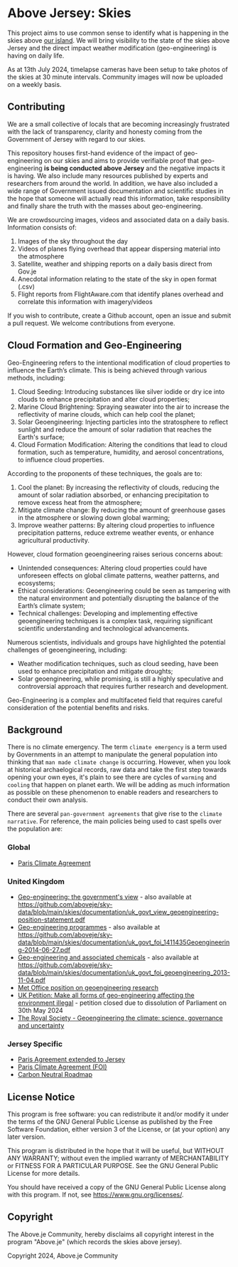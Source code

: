 # Above Jersey: Skies

This project aims to use common sense to identify what is happening in the skies above [our island](https://en.wikipedia.org/wiki/Jersey).
We will bring visibility to the state of the skies above Jersey and the direct impact weather modification (geo-engineering) is having on daily life.

As at 13th July 2024, timelapse cameras have been setup to take photos of the skies at 30 minute intervals. Community images will now be uploaded on a weekly basis.

## Contributing

We are a small collective of locals that are becoming increasingly frustrated with the lack of transparency, clarity and honesty coming from the Government of Jersey with regard to our skies.

This repository houses first-hand evidence of the impact of geo-engineering on our skies and aims to provide verifiable proof that geo-engineering **is being conducted above Jersey** and the negative impacts it is having. We also include many resources published by experts and researchers from around the world. In addition, we have also included a wide range of Government issued documentation and scientific studies in the hope that someone will actually read this information, take responsibility and finally share the truth with the masses about geo-engineering.

We are crowdsourcing images, videos and associated data on a daily basis. Information consists of:

1. Images of the sky throughout the day
2. Videos of planes flying overhead that appear dispersing material into the atmosphere
3. Satellite, weather and shipping reports on a daily basis direct from Gov.je
4. Anecdotal information relating to the state of the sky in open format (.csv)
5. Flight reports from FlightAware.com that identify planes overhead and correlate this information with imagery/videos

If you wish to contribute, create a Github account, open an issue and submit a pull request. We welcome contributions from everyone.

## Cloud Formation and Geo-Engineering

Geo-Engineering refers to the intentional modification of cloud properties to influence the Earth’s climate. This is being achieved through various methods, including:

1. Cloud Seeding: Introducing substances like silver iodide or dry ice into clouds to enhance precipitation and alter cloud properties;
2. Marine Cloud Brightening: Spraying seawater into the air to increase the reflectivity of marine clouds, which can help cool the planet;
3. Solar Geoengineering: Injecting particles into the stratosphere to reflect sunlight and reduce the amount of solar radiation that reaches the Earth's surface;
4. Cloud Formation Modification: Altering the conditions that lead to cloud formation, such as temperature, humidity, and aerosol concentrations, to influence cloud properties.

According to the proponents of these techniques, the goals are to:

1. Cool the planet: By increasing the reflectivity of clouds, reducing the amount of solar radiation absorbed, or enhancing precipitation to remove excess heat from the atmosphere;
2. Mitigate climate change: By reducing the amount of greenhouse gases in the atmosphere or slowing down global warming;
3. Improve weather patterns: By altering cloud properties to influence precipitation patterns, reduce extreme weather events, or enhance agricultural productivity.

However, cloud formation geoengineering raises serious concerns about:

- Unintended consequences: Altering cloud properties could have unforeseen effects on global climate patterns, weather patterns, and ecosystems;
- Ethical considerations: Geoengineering could be seen as tampering with the natural environment and potentially disrupting the balance of the Earth’s climate system;
- Technical challenges: Developing and implementing effective geoengineering techniques is a complex task, requiring significant scientific understanding and technological advancements.

Numerous scientists, individuals and groups have highlighted the potential challenges of geoengineering, including:

- Weather modification techniques, such as cloud seeding, have been used to enhance precipitation and mitigate droughts;
- Solar geoengineering, while promising, is still a highly speculative and controversial approach that requires further research and development.

Geo-Engineering is a complex and multifaceted field that requires careful consideration of the potential benefits and risks.

## Background

There is no climate emergency. The term `climate emergency` is a term used by Governments in an attempt to manipulate the general population into thinking that `man made climate change` is occurring. However, when you look at historical archaelogical records, raw data and take the first step towards opening your own eyes, it's plain to see there are cycles of `warming` and `cooling` that happen on planet earth. We will be adding as much information as possible on these phenomenon to enable readers and researchers to conduct their own analysis.

There are several `pan-government agreements` that give rise to the `climate narrative`. For reference, the main policies being used to cast spells over the population are:

### Global

- [Paris Climate Agreement](https://unfccc.int/process-and-meetings/the-paris-agreement)

### United Kingdom

- [Geo-engineering: the government's view](https://www.gov.uk/government/publications/geo-engineering-research-the-government-s-view) - also available at https://github.com/aboveje/sky-data/blob/main/skies/documentation/uk_govt_view_geoengineering-position-statement.pdf
- [Geo-engineering programmes](https://www.gov.uk/government/publications/geo-engineering-programmes) - also available at https://github.com/aboveje/sky-data/blob/main/skies/documentation/uk_govt_foi_1411435Geoengineering-2014-06-27.pdf
- [Geo-engineering and associated chemicals](https://www.gov.uk/government/publications/geo-engineering-and-associated-chemicals) - also available at https://github.com/aboveje/sky-data/blob/main/skies/documentation/uk_govt_foi_geoengineering_2013-11-04.pdf
- [Met Office position on geoengineering research ](https://www.metoffice.gov.uk/research/climate/earth-system-science/met-office-position-on-geoengineering-research)
- [UK Petition: Make all forms of geo-engineering affecting the environment illegal](https://petition.parliament.uk/petitions/660726) - petition closed due to dissolution of Parliament on 30th May 2024
- [The Royal Society - Geoengineering the climate: science, governance and uncertainty](https://royalsociety.org/news-resources/publications/2009/geoengineering-climate/)

### Jersey Specific

- [Paris Agreement extended to Jersey](https://www.gov.je/news/2022/pages/parisagreement.aspx)
- [Paris Climate Agreement (FOI)](https://www.gov.je/government/freedomofinformation/pages/foi.aspx?ReportID=5709)
- [Carbon Neutral Roadmap](https://www.gov.je/Government/Pages/StatesReports.aspx?ReportID=5530)

## License Notice

This program is free software: you can redistribute it and/or modify it under the terms of the GNU General Public License as published by the Free Software Foundation, either version 3 of the License, or (at your option) any later version.

This program is distributed in the hope that it will be useful, but WITHOUT ANY WARRANTY; without even the implied warranty of MERCHANTABILITY or FITNESS FOR A PARTICULAR PURPOSE. See the GNU General Public License for more details.

You should have received a copy of the GNU General Public License along with this program. If not, see <https://www.gnu.org/licenses/>. 

## Copyright

The Above.je Community, hereby disclaims all copyright interest in the program "Above.je" (which records the skies above jersey).

Copyright 2024, Above.je Community

